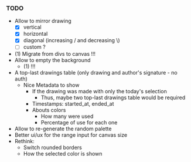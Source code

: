 ### TODO
- Allow to mirror drawing
    - [x] vertical
    - [x] horizontal
    - [x] diagonal (increasing \/ and decreasing \\)
    - [ ] custom ?
- (1) Migrate from divs to canvas !!!
- Allow to empty the background
    - (1) !!!
- A top-last drawings table (only drawing and author's signature - no auth)
    - Nice Metadata to show
        - If the drawing was made with only the today's selection
            - Thus, maybe two top-last drawings table would be required
        - Timestamps: started_at, ended_at
        - Abouts colors
            - How many were used
            - Percentage of use for each one
- Allow to re-generate the random palette
- Better ui/ux for the range input for canvas size
- Rethink:
    - Switch rounded borders
    - How the selected color is shown
